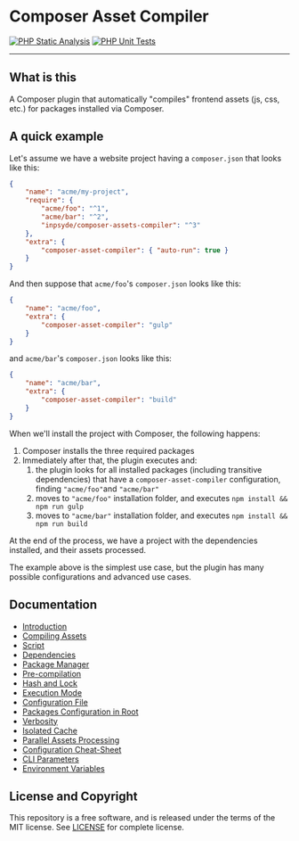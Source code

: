 # Composer Asset Compiler

[![PHP Static Analysis](https://github.com/inpsyde/composer-asset-compiler/actions/workflows/php-static-analysis.yml/badge.svg)](https://github.com/inpsyde/composer-asset-compiler/actions/workflows/php-static-analysis.yml)
[![PHP Unit Tests](https://github.com/inpsyde/composer-asset-compiler/actions/workflows/php-unit-tests.yml/badge.svg)](https://github.com/inpsyde/composer-asset-compiler/actions/workflows/php-unit-tests.yml)

----

## What is this

A Composer plugin that automatically "compiles" frontend assets (js, css, etc.) for packages installed via Composer.


## A quick example

Let's assume we have a website project having a `composer.json` that looks like this:

```json
{
    "name": "acme/my-project",
    "require": {
        "acme/foo": "^1",
        "acme/bar": "^2",
        "inpsyde/composer-assets-compiler": "^3"
    },
    "extra": {
        "composer-asset-compiler": { "auto-run": true }
    }
}
```

And then suppose that `acme/foo`'s `composer.json` looks like this:

```json
{
    "name": "acme/foo",
    "extra": {
        "composer-asset-compiler": "gulp"
    }
}
```

and `acme/bar`'s `composer.json` looks like this:

```json
{
    "name": "acme/bar",
    "extra": {
        "composer-asset-compiler": "build"
    }
}
```

When we'll install the project with Composer, the following happens:

1. Composer installs the three required packages
2. Immediately after that, the plugin executes and:
    1. the plugin looks for all installed packages (including transitive dependencies) that have a `composer-asset-compiler` configuration, finding `"acme/foo"`and `"acme/bar"`
    2. moves to `"acme/foo"` installation folder, and executes `npm install && npm run gulp`
    3. moves to `"acme/bar"` installation folder, and executes `npm install && npm run build`

At the end of the process, we have a project with the dependencies installed, and their assets  processed.

The example above is the simplest use case, but the plugin has many possible configurations and advanced use cases.


## Documentation

- [Introduction](docs/001-Introduction.md)
- [Compiling Assets](docs/002-Compiling_Assets.md)
- [Script](docs/003-Script.md)
- [Dependencies](docs/004-Dependencies.md)
- [Package Manager](docs/005-Package_Manager.md)
- [Pre-compilation](docs/006-Pre-compilation.md)
- [Hash and Lock](docs/007-Hash_and_Lock.md)
- [Execution Mode](docs/008-Execution_Mode.md)
- [Configuration File](docs/009-Configuration_File.md)
- [Packages Configuration in Root](docs/010-Packages_Configuration_in_Root.md)
- [Verbosity](docs/011-Verbosity.md)
- [Isolated Cache](docs/012-Isolated_Cache.md)
- [Parallel Assets Processing](docs/013-Parallel_Assets_Processing.md)
- [Configuration Cheat-Sheet](docs/014-Configuration-Cheat-Sheet.md)
- [CLI Parameters](docs/015-CLI-Parameters.md)
- [Environment Variables](docs/016-Environment_Variables.md)

## License and Copyright

This repository is a free software, and is released under the terms of the MIT license. See [LICENSE](./LICENSE) for complete license.
